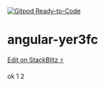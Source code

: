 [![Gitpod Ready-to-Code](https://img.shields.io/badge/Gitpod-Ready--to--Code-blue?logo=gitpod)](https://gitpod.io/#https://github.com/bhimindia/angular-zibal-project) 

# angular-yer3fc

[Edit on StackBlitz ⚡️](https://stackblitz.com/edit/angular-yer3fc)

ok
1
2
